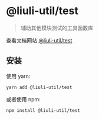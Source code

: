 # @liuli-util/test

> 辅助其他模块测试的工具函数库

查看文档网站 [@liuli-util/test](https://util.liuli.moe/@liuli-util/test)

## 安装

使用 yarn:

```sh
yarn add @liuli-util/test
```

或者使用 npm:

```sh
npm install @liuli-util/test
```

